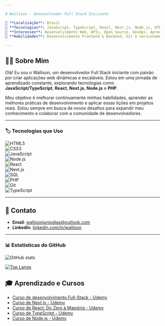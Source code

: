 ```yaml
---

# Wallison - Desenvolvedor Full Stack Iniciante

🔹 **Localização**: Brasil  
🔹 **Tecnologias**: JavaScript, TypeScript, React, Next.js, Node.js, HTML, CSS, Git, SQL  
🔹 **Interesses**: Desenvolvimento Web, APIs, Open Source, DevOps, Aprendizado contínuo  
🔹 **Habilidades**: Desenvolvimento Frontend & Backend, Git e versionamento de código, Aprendizado de novas tecnologias

---
```


## 👨‍💻 Sobre Mim

Olá! Eu sou o Wallison, um desenvolvedor Full Stack iniciante com paixão por criar aplicações web dinâmicas e escaláveis. Estou em uma jornada de aprendizado constante, explorando tecnologias como **JavaScript/TypeScript**, **React**, **Next.js**, **Node.js** e **PHP**.

Meu objetivo é melhorar continuamente minhas habilidades, aprender as melhores práticas de desenvolvimento e aplicar essas lições em projetos reais. Estou sempre em busca de novos desafios para expandir meu conhecimento e colaborar com a comunidade de desenvolvedores.

---

### 🏷️ Tecnologias que Uso

![HTML5](https://img.shields.io/badge/HTML5-%E2%9C%94-orange?style=flat-square&logo=html5&logoColor=white)  
![CSS3](https://img.shields.io/badge/CSS3-%E2%9C%94-blue?style=flat-square&logo=css3&logoColor=white)  
![JavaScript](https://img.shields.io/badge/JavaScript-%E2%9C%94-yellow?style=flat-square&logo=javascript&logoColor=white)  
![Node.js](https://img.shields.io/badge/Node.js-%E2%9C%94-339933?style=flat-square&logo=node.js&logoColor=white)  
![React](https://img.shields.io/badge/React-%E2%9C%94-61DAFB?style=flat-square&logo=react&logoColor=black)  
![Next.js](https://img.shields.io/badge/Next.js-%E2%9C%94-000000?style=flat-square&logo=next.js&logoColor=white)  
![SQL](https://img.shields.io/badge/SQL-%E2%9C%94-003B57?style=flat-square&logo=postgresql&logoColor=white)  
![PHP](https://img.shields.io/badge/PHP-%E2%9C%94-777BB4?style=flat-square&logo=php&logoColor=white)  
![Git](https://img.shields.io/badge/Git-%E2%9C%94-F05032?style=flat-square&logo=git&logoColor=white)  
![TypeScript](https://img.shields.io/badge/TypeScript-%E2%9C%94-007ACC?style=flat-square&logo=typescript&logoColor=white)  

---

## 📩 Contato

- **Email**: [wallisonjuniodias@outlook.com](mailto:wallisonjuniodias@outlook.com)  
- **LinkedIn**: [linkedin.com/in/wallison](https://www.linkedin.com/in/wallison)  

---

### 📊 Estatísticas do GitHub

![GitHub stats](https://github-readme-stats.vercel.app/api?username=WalliCode&show_icons=true&hide_title=true&count_private=true&hide=prs&theme=radical)

[![Top Langs](https://github-readme-stats.vercel.app/api/top-langs/?username=WalliCode&layout=compact&theme=radical)](https://github.com/anuraghazra/github-readme-stats)

## 🎓 Aprendizado e Cursos

- [Curso de desenvolvimento Full-Stack - Udemy](https://www.udemy.com/course/web-completo/?couponCode=ST19MT121224)  
- [Curso de Next.js - Udemy](https://www.udemy.com)  
- [Curso de React: Do Zero à Maestria - Udemy](https://www.udemy.com)  
- [Curso de TypeScript - Udemy](https://www.udemy.com)  
- [Curso de Node.js - Udemy](https://www.udemy.com)  
